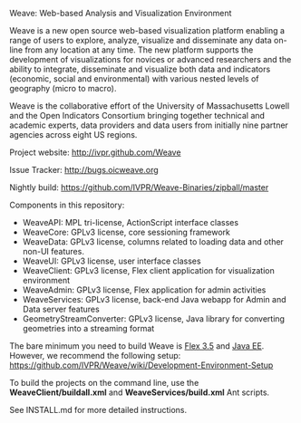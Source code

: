 Weave: Web-based Analysis and Visualization Environment

Weave is a new open source web-based visualization platform enabling a range of users to explore, analyze, visualize and disseminate any data on-line from any location at any time. The new platform supports the development of visualizations for novices or advanced researchers and the ability to integrate, disseminate and visualize both data and indicators (economic, social and environmental) with various nested levels of geography (micro to macro).

Weave is the collaborative effort of the University of Massachusetts Lowell and the Open Indicators Consortium bringing together technical and academic experts, data providers and data users from initially nine partner agencies across eight US regions.

Project website: http://ivpr.github.com/Weave

Issue Tracker: http://bugs.oicweave.org

Nightly build: https://github.com/IVPR/Weave-Binaries/zipball/master

Components in this repository:

 * WeaveAPI: MPL tri-license, ActionScript interface classes
 * WeaveCore: GPLv3 license, core sessioning framework
 * WeaveData: GPLv3 license, columns related to loading data and other non-UI features.
 * WeaveUI: GPLv3 license, user interface classes
 * WeaveClient: GPLv3 license, Flex client application for visualization environment
 * WeaveAdmin: GPLv3 license, Flex application for admin activities
 * WeaveServices: GPLv3 license, back-end Java webapp for Admin and Data server features
 * GeometryStreamConverter: GPLv3 license, Java library for converting geometries into a streaming format

The bare minimum you need to build Weave is [Flex 3.5](http://fpdownload.adobe.com/pub/flex/sdk/builds/flex3/flex_sdk_3.5.0.12683_mpl.zip) and [Java EE](http://www.oracle.com/technetwork/java/javaee/downloads/index.html).  However, we recommend the following setup: https://github.com/IVPR/Weave/wiki/Development-Environment-Setup

To build the projects on the command line, use the **WeaveClient/buildall.xml** and **WeaveServices/build.xml** Ant scripts.

See INSTALL.md for more detailed instructions.
